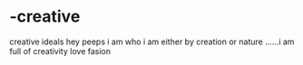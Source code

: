 # -creative
creative ideals
hey peeps
i am who i am either by creation or nature ......i am full of creativity
love fasion
